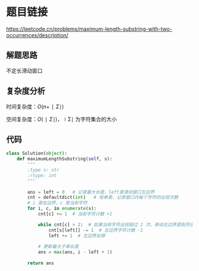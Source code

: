 # 题目链接

https://leetcode.cn/problems/maximum-length-substring-with-two-occurrences/description/

## 解题思路

不定长滑动窗口

## 复杂度分析

时间复杂度：$O(n+∣Σ∣)$

空间复杂度：$O(∣Σ∣)$，∣Σ∣ 为字符集合的大小

## 代码

```python
class Solution(object):
    def maximumLengthSubstring(self, s):
        """
        :type s: str
        :rtype: int
        """
        
        ans = left = 0   # 记录最大长度，left是滑动窗口左边界
        cnt = defaultdict(int)   # 哈希表，记录窗口内每个字符的出现次数
        # i 是右边界，c 是当前字符
        for i, c, in enumerate(s):
            cnt[c] += 1  # 当前字符计数 +1

            while cnt[c] > 2:  # 如果当前字符出现超过 2 次，移动左边界直到符合条件
                cnt[s[left]] -= 1  # 左边界字符计数 -1
                left += 1  # 左边界右移
            
            # 更新最大子串长度
            ans = max(ans, i - left + 1)
            
        return ans
```
